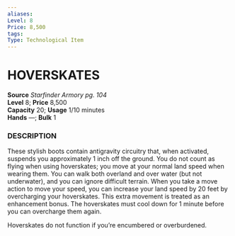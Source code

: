 ```yaml
---
aliases: 
Level: 8
Price: 8,500
tags: 
Type: Technological Item
---
```


# HOVERSKATES

**Source** _Starfinder Armory pg. 104_  
**Level** 8; **Price** 8,500  
**Capacity** 20; **Usage** 1/10 minutes  
**Hands** —; **Bulk** 1

### DESCRIPTION

These stylish boots contain antigravity circuitry that, when activated, suspends you approximately 1 inch off the ground. You do not count as flying when using hoverskates; you move at your normal land speed when wearing them. You can walk both overland and over water (but not underwater), and you can ignore difficult terrain. When you take a move action to move your speed, you can increase your land speed by 20 feet by overcharging your hoverskates. This extra movement is treated as an enhancement bonus. The hoverskates must cool down for 1 minute before you can overcharge them again.  
  
Hoverskates do not function if you’re encumbered or overburdened.